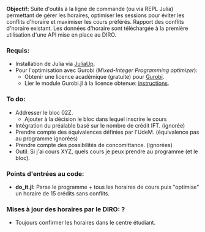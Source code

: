 **Objectif:** Suite d'outils à la ligne de commande (ou via REPL Julia) permettant de gérer les horaires, optimiser les sessions pour éviter les conflits d'horaire et maximiser les cours préférés. Rapport des conflits d'horaire existant. Les données d'horaire sont téléchargée à la première utilisation d'une API mise en place au DIRO.

### Requis:
- Installation de Julia via [JuliaUp](https://github.com/JuliaLang/juliaup).
- Pour l'optimisation avec Gurobi (*Mixed-Integer Programming optimizer*):
  - Obtenir une licence académique (gratuite) pour [Gurobi](https://portal.gurobi.com/iam/login/).
  - Lier le module Gurobi.jl à la licence obtenue: [instructions](https://github.com/jump-dev/Gurobi.jl?tab=readme-ov-file#installation).

### To do:
- Addresser le bloc 02Z.
  - Ajouter à la décision le bloc dans lequel inscrire le cours
- Intégration du préalable basé sur le nombre de crédit IFT. (ignorée)
- Prendre compte des équivalences définies par l'UdeM. (équivalence pas au programme ignorées)
- Prendre compte des possibilités de concomittance. (ignorées)
- Outil: Si j'ai cours XYZ, quels cours je peux prendre au programme (et le bloc).

### Points d'entrées au code:
- **do_it.jl:** Parse le programme + tous les horaires de cours puis "optimise" un horaire de 15 crédits sans conflits.

### Mises à jour des horaires par le DIRO: ?
- Toujours confirmer les horaires dans le centre étudiant.